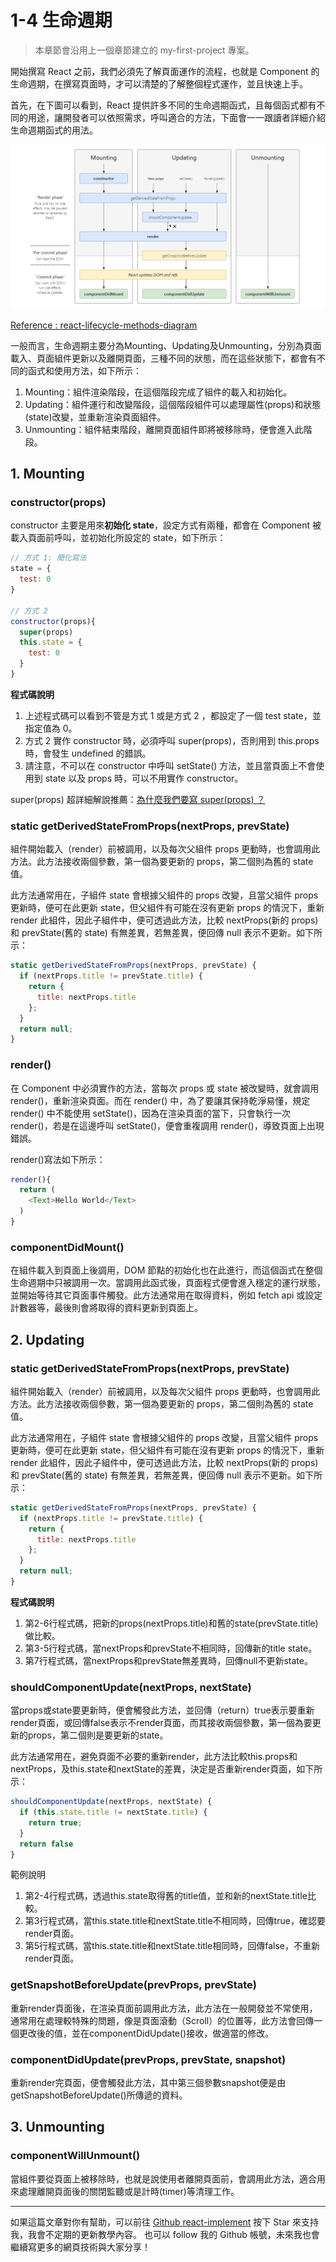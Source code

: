 # 1-4 生命週期

> 本章節會沿用上一個章節建立的 my-first-project 專案。

開始撰寫 React 之前，我們必須先了解頁面運作的流程，也就是 Component 的生命週期，在撰寫頁面時，才可以清楚的了解整個程式運作，並且快速上手。

首先，在下圖可以看到，React 提供許多不同的生命週期函式，且每個函式都有不同的用途，讓開發者可以依照需求，呼叫適合的方法，下面會一一跟讀者詳細介紹生命週期函式的用法。

![lifecycle](https://github.com/weichinhsu/react-implement/blob/master/images/ch1/lifecycle.PNG?raw=true)

[Reference : react-lifecycle-methods-diagram](https://projects.wojtekmaj.pl/react-lifecycle-methods-diagram/)

一般而言，生命週期主要分為Mounting、Updating及Unmounting，分別為頁面載入、頁面組件更新以及離開頁面，三種不同的狀態，而在這些狀態下，都會有不同的函式和使用方法，如下所示： 
1. Mounting：組件渲染階段，在這個階段完成了組件的載入和初始化。 
2. Updating：組件運行和改變階段，這個階段組件可以處理屬性\(props\)和狀態\(state\)改變，並重新渲染頁面組件。 
3. Unmounting：組件結束階段，離開頁面組件即將被移除時，便會進入此階段。

## 1. Mounting

### constructor\(props\)

constructor 主要是用來**初始化 state**，設定方式有兩種，都會在 Component 被載入頁面前呼叫，並初始化所設定的 state，如下所示：

```javascript
// 方式 1: 簡化寫法
state = {
  test: 0
}

// 方式 2
constructor(props){
  super(props)
  this.state = {
    test: 0
  }
}
```

**程式碼說明**  
1. 上述程式碼可以看到不管是方式 1 或是方式 2 ，都設定了一個 test state，並指定值為 0。 
2. 方式 2 實作 constructor 時，必須呼叫 super\(props\)，否則用到 this.props 時，會發生 undefined 的錯誤。 
3. 請注意，不可以在 constructor 中呼叫 setState\(\) 方法，並且當頁面上不會使用到 state 以及 props 時，可以不用實作 constructor。

super\(props\) 超詳細解說推薦：[為什麼我們要寫 super\(props\) ？](https://overreacted.io/zh-hant/why-do-we-write-super-props/)

### static getDerivedStateFromProps\(nextProps, prevState\)

組件開始載入（render）前被調用，以及每次父組件 props 更動時，也會調用此方法。此方法接收兩個參數，第一個為要更新的 props，第二個則為舊的 state 值。

此方法通常用在，子組件 state 會根據父組件的 props 改變，且當父組件 props 更新時，便可在此更新 state，但父組件有可能在沒有更新 props 的情況下，重新 render 此組件，因此子組件中，便可透過此方法，比較 nextProps\(新的 props\) 和 prevState\(舊的 state\) 有無差異，若無差異，便回傳 null 表示不更新。如下所示：

```javascript
static getDerivedStateFromProps(nextProps, prevState) {
  if (nextProps.title != prevState.title) {
    return {
      title: nextProps.title 
    };
  }
  return null;
}
```

### render\(\)

在 Component 中必須實作的方法，當每次 props 或 state 被改變時，就會調用 render\(\)，重新渲染頁面。而在 render\(\) 中，為了要讓其保持乾淨易懂，規定 render\(\) 中不能使用 setState\(\)，因為在渲染頁面的當下，只會執行一次 render\(\)，若是在這邊呼叫 setState\(\)，便會重複調用 render\(\)，導致頁面上出現錯誤。

render\(\)寫法如下所示：

```javascript
render(){
  return (
    <Text>Hello World</Text>
  )
}
```

### componentDidMount\(\)

在組件載入到頁面上後調用，DOM 節點的初始化也在此進行，而這個函式在整個生命週期中只被調用一次。當調用此函式後，頁面程式便會進入穩定的運行狀態，並開始等待其它頁面事件觸發。此方法通常用在取得資料，例如 fetch api 或設定計數器等，最後則會將取得的資料更新到頁面上。

## 2. Updating

### static getDerivedStateFromProps\(nextProps, prevState\)

組件開始載入（render）前被調用，以及每次父組件 props 更動時，也會調用此方法。此方法接收兩個參數，第一個為要更新的 props，第二個則為舊的 state 值。

此方法通常用在，子組件 state 會根據父組件的 props 改變，且當父組件 props 更新時，便可在此更新 state，但父組件有可能在沒有更新 props 的情況下，重新 render 此組件，因此子組件中，便可透過此方法，比較 nextProps\(新的 props\) 和 prevState\(舊的 state\) 有無差異，若無差異，便回傳 null 表示不更新。如下所示：

```javascript
static getDerivedStateFromProps(nextProps, prevState) {
  if (nextProps.title != prevState.title) {
    return {
      title: nextProps.title 
    };
  }
  return null;
}
```

**程式碼說明**  
1. 第2-6行程式碼，把新的props\(nextProps.title\)和舊的state\(prevState.title\)做比較。 
2. 第3-5行程式碼，當nextProps和prevState不相同時，回傳新的title state。 
3. 第7行程式碼，當nextProps和prevState無差異時，回傳null不更新state。

### shouldComponentUpdate\(nextProps, nextState\)

當props或state要更新時，便會觸發此方法，並回傳（return）true表示要重新render頁面，或回傳false表示不render頁面，而其接收兩個參數，第一個為要更新的props，第二個則是要更新的state。

此方法通常用在，避免頁面不必要的重新render，此方法比較this.props和nextProps，及this.state和nextState的差異，決定是否重新render頁面，如下所示： 

``` javascript 
shouldComponentUpdate(nextProps, nextState) { 
  if (this.state.title != nextState.title) { 
    return true;
  } 
  return false
}
```
範例說明 
1. 第2-4行程式碼，透過this.state取得舊的title值，並和新的nextState.title比較。 
2. 第3行程式碼，當this.state.title和nextState.title不相同時，回傳true，確認要render頁面。 
3. 第5行程式碼，當this.state.title和nextState.title相同時，回傳false，不重新render頁面。

### getSnapshotBeforeUpdate\(prevProps, prevState\)

重新render頁面後，在渲染頁面前調用此方法，此方法在一般開發並不常使用，通常用在處理較特殊的問題，像是頁面滾動（Scroll）的位置等，此方法會回傳一個更改後的值，並在componentDidUpdate\(\)接收，做適當的修改。

### componentDidUpdate\(prevProps, prevState, snapshot\)

重新render完頁面，便會觸發此方法，其中第三個參數snapshot便是由getSnapshotBeforeUpdate\(\)所傳遞的資料。

## 3. Unmounting

### componentWillUnmount\(\)

當組件要從頁面上被移除時，也就是說使用者離開頁面前，會調用此方法，適合用來處理離開頁面後的關閉監聽或是計時\(timer\)等清理工作。

---

如果這篇文章對你有幫助，可以前往 [Github react-implement](https://github.com/weichinhsu/react-implement) 按下 Star 來支持我，我會不定期的更新教學內容。
也可以 follow 我的 Github 帳號，未來我也會繼續寫更多的網頁技術與大家分享！